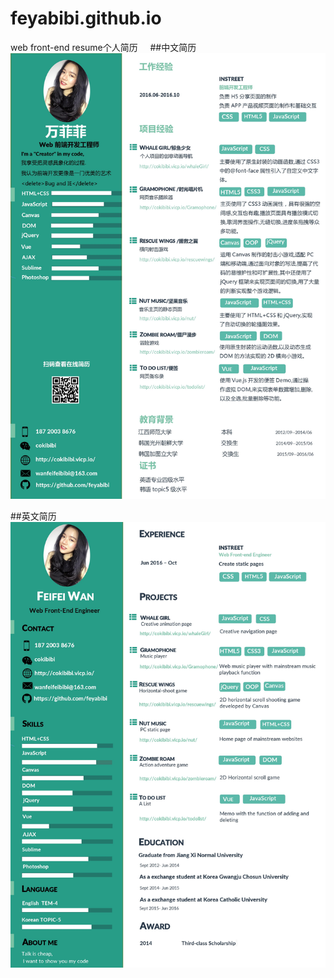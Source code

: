 # feyabibi.github.io
web front-end resume个人简历    
##中文简历
![image](https://github.com/feyabibi/feyabibi.github.io/blob/master/img/zw.jpg)

##英文简历
![image](https://github.com/feyabibi/feyabibi.github.io/blob/master/img/yw.jpg)
